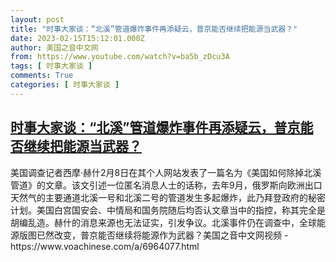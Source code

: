 ```yaml
---
layout: post
title: "时事大家谈：“北溪”管道爆炸事件再添疑云，普京能否继续把能源当武器？"
date: 2023-02-15T15:12:01.000Z
author: 美国之音中文网
from: https://www.youtube.com/watch?v=ba5b_zDcu3A
tags: [ 时事大家谈 ]
comments: True
categories: [ 时事大家谈 ]
---
```

<!--1676473921000-->
[时事大家谈：“北溪”管道爆炸事件再添疑云，普京能否继续把能源当武器？](https://www.youtube.com/watch?v=ba5b_zDcu3A)
------

<div>
美国调查记者西摩·赫什2月8日在其个人网站发表了一篇名为《美国如何除掉北溪管道》的文章。该文引述一位匿名消息人士的话称，去年9月，俄罗斯向欧洲出口天然气的主要通道北溪一号和北溪二号的管道发生多起爆炸，此乃拜登政府的秘密计划。美国白宫国安会、中情局和国务院随后均否认文章当中的指控，称其完全是胡编乱造。赫什的消息来源也无法证实，引发争议。北溪事件仍在调查中，全球能源版图已然改变，普京能否继续将能源作为武器？美国之音中文网视频 - https://www.voachinese.com/a/6964077.html
</div>
